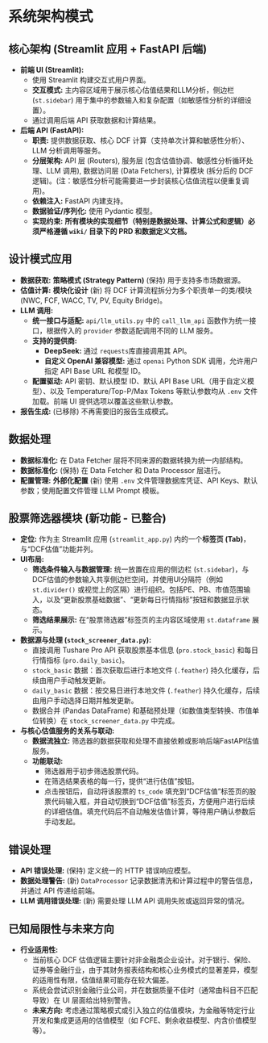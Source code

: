 # 系统架构模式

## 核心架构 (Streamlit 应用 + FastAPI 后端)
- **前端 UI (Streamlit):**
    - 使用 Streamlit 构建交互式用户界面。
    - **交互模式:** 主内容区域用于展示核心估值结果和LLM分析，侧边栏 (`st.sidebar`) 用于集中的参数输入和复杂配置（如敏感性分析的详细设置）。
    - 通过调用后端 API 获取数据和计算结果。
- **后端 API (FastAPI):**
    - **职责:** 提供数据获取、核心 DCF 计算（支持单次计算和敏感性分析）、LLM 分析调用等服务。
    - **分层架构:** API 层 (Routers), 服务层 (包含估值协调、敏感性分析循环处理、LLM 调用), 数据访问层 (Data Fetchers), 计算模块 (拆分后的 DCF 逻辑)。(注：敏感性分析可能需要进一步封装核心估值流程以便重复调用)。
    - **依赖注入:** FastAPI 内建支持。
    - **数据验证/序列化:** 使用 Pydantic 模型。
    - **实现约束:** **所有模块的实现细节（特别是数据处理、计算公式和逻辑）必须严格遵循 `wiki/` 目录下的 PRD 和数据定义文档。**

## 设计模式应用
- **数据获取:** **策略模式 (Strategy Pattern)** (保持) 用于支持多市场数据源。
- **估值计算:** **模块化设计** (新) 将 DCF 计算流程拆分为多个职责单一的类/模块 (NWC, FCF, WACC, TV, PV, Equity Bridge)。
- **LLM 调用:** 
    - **统一接口与适配:** `api/llm_utils.py` 中的 `call_llm_api` 函数作为统一接口，根据传入的 `provider` 参数适配调用不同的 LLM 服务。
    - **支持的提供商:**
        - **DeepSeek:** 通过 `requests`库直接调用其 API。
        - **自定义 OpenAI 兼容模型:** 通过 `openai` Python SDK 调用，允许用户指定 API Base URL 和模型 ID。
    - **配置驱动:** API 密钥、默认模型 ID、默认 API Base URL（用于自定义模型）、以及 Temperature/Top-P/Max Tokens 等默认参数均从 `.env` 文件加载。前端 UI 提供选项以覆盖这些默认参数。
- **报告生成:** (已移除) 不再需要旧的报告生成模式。

## 数据处理
- **数据标准化:** 在 Data Fetcher 层将不同来源的数据转换为统一内部结构。
- **数据标准化:** (保持) 在 Data Fetcher 和 Data Processor 层进行。
- **配置管理:** **外部化配置** (新) 使用 `.env` 文件管理数据库凭证、API Keys、默认参数；使用配置文件管理 LLM Prompt 模板。

## 股票筛选器模块 (新功能 - 已整合)
- **定位:** 作为主 Streamlit 应用 (`streamlit_app.py`) 内的一个**标签页 (Tab)**，与“DCF估值”功能并列。
- **UI布局:**
    - **筛选条件输入与数据管理:** 统一放置在应用的侧边栏 (`st.sidebar`)，与DCF估值的参数输入共享侧边栏空间，并使用UI分隔符（例如 `st.divider()` 或视觉上的区隔）进行组织。包括PE、PB、市值范围输入，以及“更新股票基础数据”、“更新每日行情指标”按钮和数据显示状态。
    - **筛选结果展示:** 在“股票筛选器”标签页的主内容区域使用 `st.dataframe` 展示。
- **数据源与处理 (`stock_screener_data.py`):**
    - 直接调用 Tushare Pro API 获取股票基本信息 (`pro.stock_basic`) 和每日行情指标 (`pro.daily_basic`)。
    - `stock_basic` 数据：首次获取后进行本地文件 (`.feather`) 持久化缓存，后续由用户手动触发更新。
    - `daily_basic` 数据：按交易日进行本地文件 (`.feather`) 持久化缓存，后续由用户手动选择日期并触发更新。
    - 数据合并 (Pandas DataFrame) 和基础预处理（如数值类型转换、市值单位转换）在 `stock_screener_data.py` 中完成。
- **与核心估值服务的关系与联动:**
    - **数据流独立:** 筛选器的数据获取和处理不直接依赖或影响后端FastAPI估值服务。
    - **功能联动:**
        - 筛选器用于初步筛选股票代码。
        - 在筛选结果表格的每一行，提供“进行估值”按钮。
        - 点击按钮后，自动将该股票的 `ts_code` 填充到“DCF估值”标签页的股票代码输入框，并自动切换到“DCF估值”标签页，方便用户进行后续的详细估值。填充代码后不自动触发估值计算，等待用户确认参数后手动发起。

## 错误处理
- **API 错误处理:** (保持) 定义统一的 HTTP 错误响应模型。
- **数据处理警告:** (新) `DataProcessor` 记录数据清洗和计算过程中的警告信息，并通过 API 传递给前端。
- **LLM 调用错误处理:** (新) 需要处理 LLM API 调用失败或返回异常的情况。

## 已知局限性与未来方向
- **行业适用性:**
    - 当前核心 DCF 估值逻辑主要针对非金融类企业设计。对于银行、保险、证券等金融行业，由于其财务报表结构和核心业务模式的显著差异，模型的适用性有限，估值结果可能存在较大偏差。
    - 系统会尝试识别金融行业公司，并在数据质量不佳时（通常由科目不匹配导致）在 UI 层面给出特别警告。
    - **未来方向:** 考虑通过策略模式或引入独立的估值模块，为金融等特定行业开发和集成更适用的估值模型（如 FCFE、剩余收益模型、内含价值模型等）。
